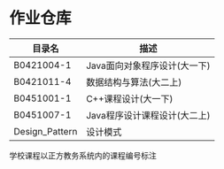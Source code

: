 # 作业仓库

| 目录名         | 描述                         |
|----------------|------------------------------|
| B0421004-1     | Java面向对象程序设计(大一下) |
| B0421011-4     | 数据结构与算法(大二上)       |
| B0451001-1     | C++课程设计(大一下)          |
| B0451007-1     | Java程序设计课程设计(大二上) |
| Design_Pattern | 设计模式                     |

学校课程以正方教务系统内的课程编号标注
